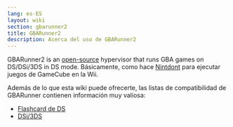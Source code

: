 ```yaml
---
lang: es-ES
layout: wiki
section: gbarunner2
title: GBARunner2
description: Acerca del uso de GBARunner2
---
```


GBARunner2 is an [open-source](https://github.com/Gericom/GBARunner2) hypervisor that runs GBA games on DS/DSi/3DS in DS mode. Básicamente, como hace [Nintdont](https://github.com/FIX94/Nintendont) para ejecutar juegos de GameCube en la Wii.

Además de lo que esta wiki puede ofrecerte, las listas de compatibilidad de GBARunner contienen información muy valiosa:
- [Flashcard de DS](https://wiki.gbatemp.net/wiki/GBARunner2)
- [DSi/3DS](https://wiki.gbatemp.net/wiki/GBARunner2/DSi_3DS_Compatibility_List)

